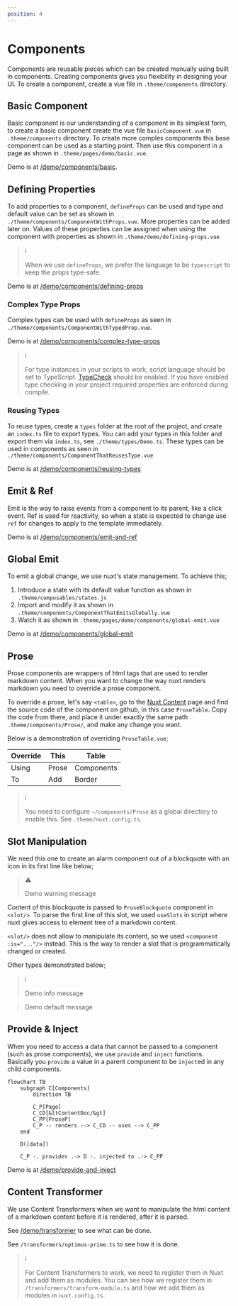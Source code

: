 ```yaml
---
position: 4
---
```


# Components

Components are reusable pieces which can be created manually using built in
components. Creating components gives you flexibility in designing your UI.
To create a component, create a vue file in `.theme/components` directory.

## Basic Component

Basic component is our understanding of a component in its simplest form,
to create a basic component create the vue file `BasicComponent.vue` in
`.theme/components` directory. To create more complex components this base
component can be used as a starting point. Then use this component in a page
as shown in `.theme/pages/demo/basic.vue`.

Demo is at [/demo/components/basic](/demo/components/basic).

## Defining Properties

To add properties to a component, `defineProps` can be used and type and default
value can be set as shown in `./theme/components/ComponentWithProps.vue`. More
properties can be added later on. Values of these properties can be assigned
when using the component with properties as shown in
`.theme/demo/defining-props.vue`

> :information_source:
>
> When we use `defineProps`, we prefer the language to be `typescript` to keep
> the props type-safe.

Demo is at [/demo/components/defining-props](/demo/components/defining-props)

### Complex Type Props

Complex types can be used with `defineProps` as seen in
`./theme/components/ComponentWithTypedProp.vue`.

Demo is at
[/demo/components/complex-type-props](/demo/components/complex-type-props)

> :information_source:
>
> For type instances in your scripts to work, script language should be set
> to TypeScript. [TypeCheck][] should be enabled. If you have enabled type
> checking in your project required properties are enforced during compile.

### Reusing Types

To reuse types, create a `types` folder at the root of the project, and create
an `index.ts` file to export types. You can add your types in this folder and
export them via `index.ts`, see `./theme/types/Demo.ts`. These types can be
used in components as seen in `./theme/components/ComponentThatReusesType.vue`

Demo is at [/demo/components/reusing-types](/demo/components/reusing-types)

## Emit & Ref

Emit is the way to raise events from a component to its parent, like a click
event. Ref is used for reactivity, so when a state is expected to change use
`ref` for changes to apply to the template immediately.

Demo is at [/demo/components/emit-and-ref](/demo/components/emit-and-ref)

## Global Emit

To emit a global change, we use nuxt's state management. To achieve this;

1. Introduce a state with its default value function as shown in
   `.theme/composables/states.js`
1. Import and modify it as shown in
   `.theme/components/ComponentThatEmitsGlobally.vue`
1. Watch it as shown in `.theme/pages/demo/components/global-emit.vue`

Demo is at [/demo/components/global-emit](/demo/components/global-emit)

## Prose

Prose components are wrappers of html tags that are used to render markdown
content. When you want to change the way nuxt renders markdown you need to
override a prose component.

To override a prose, let's say `<table>`, go to the
[Nuxt Content](https://content.nuxt.com/components/prose) page and find the
source code of the component on github, in this case `ProseTable`. Copy the
code from there, and place it under exactly the same path
`.theme/components/Prose/`, and make any change you want.

Below is a demonstration of overriding `ProseTable.vue`;

| Override | This  | Table      |
| ---      | ---   | ---        |
| Using    | Prose | Components |
| To       | Add   | Border     |

> :information_source:
>
> You need to configure `~/components/Prose` as a global directory to enable
> this. See `.theme/nuxt.config.ts`.

## Slot Manipulation

We need this one to create an alarm component out of a blockquote with an icon
in its first line like below;

> :warning:
>
> Demo warning message

Content of this blockquote is passed to `ProseBlockquote` component in
`<slot/>`. To parse the first line of this slot, we used `useSlots` in script
where nuxt gives access to element tree of a markdown content.

`<slot/>` does not allow to manipulate its content, so we used `<component
:is="..."/>` instead. This is the way to render a slot that is programmatically
changed or created.

Other types demonstrated below;

> :information_source:
>
> Demo info message

> Demo default message

## Provide & Inject

When you need to access a data that cannot be passed to a component (such as
prose components), we use `provide` and `inject` functions. Basically you
`provide` a value in a parent component to be `inject`ed in any child
components.

```mermaid
flowchart TB
    subgraph C[Components]
        direction TB

        C_P[Page]
        C_CD[&ltContentDoc/&gt]
        C_PP[ProseP]
        C_P -- renders --> C_CD -- uses --> C_PP
    end

    D([data])

    C_P -. provides .-> D -. injected to .-> C_PP
```

Demo is at [/demo/provide-and-inject](/demo/provide-and-inject)

[TypeCheck]: https://nuxt.com/docs/api/configuration/nuxt-config#typecheck

## Content Transformer

We use Content Transformers when we want to manipulate the html content of a
markdown content before it is rendered, after it is parsed.

See [/demo/transformer](/demo/transformer/) to see what can be done.

See `/transformers/optimus-prime.ts` to see how it is done.

> :information_source:
>
> For Content Transformers to work, we need to register them in Nuxt and add
> them as modules. You can see how we register them in
> `/transformers/transform-module.ts` and how we add them as modules in
> `nuxt.config.ts`.
